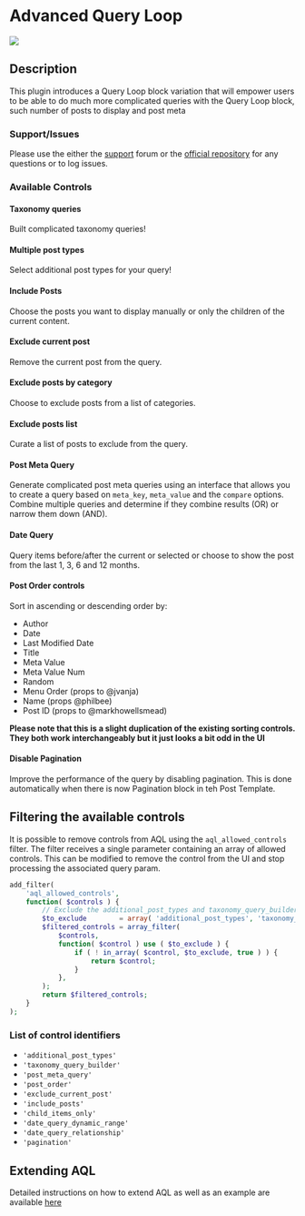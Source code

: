 # Advanced Query Loop

![](https://github.com/ryanwelcher/advanced-query-loop/actions/workflows/phpunit.yml/badge.svg?branch=trunk)

## Description

This plugin introduces a Query Loop block variation that will empower users to be able to do much more complicated queries with the Query Loop block, such number of posts to display and post meta

### Support/Issues

Please use the either the [support](https://wordpress.org/support/plugin/advanced-query-loop/) forum or the [official repository](https://github.com/ryanwelcher/advanced-query-loop) for any questions or to log issues.

### Available Controls

#### Taxonomy queries

Built complicated taxonomy queries!

#### Multiple post types

Select additional post types for your query!

#### Include Posts

Choose the posts you want to display manually or only the children of the current content.

#### Exclude current post

Remove the current post from the query.

#### Exclude posts by category

Choose to exclude posts from a list of categories.

#### Exclude posts list

Curate a list of posts to exclude from the query.

#### Post Meta Query

Generate complicated post meta queries using an interface that allows you to create a query based on `meta_key`, `meta_value` and the `compare` options. Combine multiple queries and determine if they combine results (OR) or narrow them down (AND).

#### Date Query

Query items before/after the current or selected or choose to show the post from the last 1, 3, 6 and 12 months.

#### Post Order controls

Sort in ascending or descending order by:

-   Author
-   Date
-   Last Modified Date
-   Title
-   Meta Value
-   Meta Value Num
-   Random
-   Menu Order (props to @jvanja)
-   Name (props @philbee)
-   Post ID (props to @markhowellsmead)

**Please note that this is a slight duplication of the existing sorting controls. They both work interchangeably but it just looks a bit odd in the UI**

#### Disable Pagination

Improve the performance of the query by disabling pagination. This is done automatically when there is now Pagination block in teh Post Template.

## Filtering the available controls

It is possible to remove controls from AQL using the `aql_allowed_controls` filter. The filter receives a single parameter containing an array of allowed controls. This can be modified to remove the control from the UI and stop processing the associated query param.

```php
add_filter(
	'aql_allowed_controls',
	function( $controls ) {
		// Exclude the additional_post_types and taxonomy_query_builder controls.
		$to_exclude        = array( 'additional_post_types', 'taxonomy_query_builder' );
		$filtered_controls = array_filter(
			$controls,
			function( $control ) use ( $to_exclude ) {
				if ( ! in_array( $control, $to_exclude, true ) ) {
					return $control;
				}
			},
		);
		return $filtered_controls;
	}
);
```

### List of control identifiers

-   `'additional_post_types'`
-   `'taxonomy_query_builder'`
-   `'post_meta_query'`
-   `'post_order'`
-   `'exclude_current_post'`
-   `'include_posts'`
-   `'child_items_only'`
-   `'date_query_dynamic_range'`
-   `'date_query_relationship'`
-   `'pagination'`

## Extending AQL

Detailed instructions on how to extend AQL as well as an example are available [here](./extending-aql.md)
